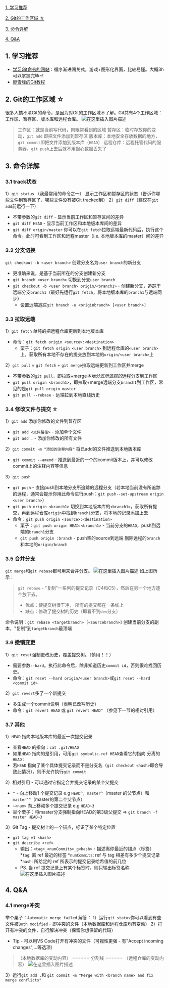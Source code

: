 <a href="#1">1. 学习推荐</a>

<a href="#2">2. Git的工作区域 ☆</a>

<a href="#3">3. 命令详解</a>

<a href="#4">4. Q&A</a>


<a id="1"/>

## 1. 学习推荐
- [学习Git命令的网站](http://learngitbranching.js.org/)：循序渐进闯关式，游戏+图形化界面，比较易懂。大概3h可以掌握完毕~!
- [廖雪峰的Git教程](https://www.liaoxuefeng.com/wiki/896043488029600)

<a id="2"/>

## 2. Git的工作区域 ☆
 很多人搞不清Git的命令，是因为对Git的工作区域不了解。Git共有4个工作区域：工作区、暂存区、版本库和远程仓库。
![在这里插入图片描述](https://img-blog.csdnimg.cn/20200411194121728.png?x-oss-process=image/watermark,type_ZmFuZ3poZW5naGVpdGk,shadow_10,text_aHR0cHM6Ly9ibG9nLmNzZG4ubmV0L2E3ODYxNTAwMTc=,size_16,color_FFFFFF,t_70)
> 工作区：就是当前写代码，肉眼常看到的区域
暂存区：临时存放你的变动，`git add` 即把文件添加到暂存区
版本库：本地安全存放数据的地方，`git commit`即把文件添加到版本库（`HEAD`）
远程仓库：远程托管代码的服务器，`git push`上去后就不用担心数据丢失了

<a id="3"/>

## 3. 命令详解
### 3.1 track状态
1）`git status` （我最常用的命令之一）
显示工作区和暂存区的状态（告诉你哪些文件到暂存区了，哪些文件没有被Git tracked到）
2）`git diff`（建议在`git add`前运行一下）
- 不带参数的`git diff` - 显示当前工作区和暂存区间的差异
- `git diff HEAD` - 显示当前工作区和本地版本库间的差异
- `git diff origin/master` 你可以在`git fetch`拉取远端最新代码后，执行这个命令。此时可看到工作区和远程master（i.e. 本地版本库的master）间的差异

### 3.2 分支切换
`git checkout -b <user branch>` 创建分支名为`user branch`的新分支

- 更准确来说，是基于当前所在的分支创建新分支
- `git branch <user branch>` 切换到分支`user branch`
- `git checkout -b <user branch> origin/<branch1>` - 创建新分支，追踪于远端分支`branch1`（最好先运行`git fetch`，将本地版本库的`branch1`与远端同步）
    * 设置远端追踪`git branch -u <originbranch> [<user branch>]`
 
### 3.3 拉取远端
1）`git fetch` 单纯的把远程仓库更新到本地版本库
- 命令：`git fetch origin <source>:<destination>`
    - 栗子：`git fetch origin <user branch>` 到远程仓库的`<user branch>`上，获取所有本地不存在的提交放到本地的`origin/<user branch>`上

2）`git pull` = `git fetch` + `git merge`拉取远端更新到工作区并merge

- 不带参数的`git pull`，即拉取+merge*本地分支所追踪的*远程分支到工作区
- `git pull origin <branch1>`，即拉取+merge远端分支`branch1`到工作区，常见的是`git pull origin master`
- `git pull --rebase` - 远端拉到本地直线历史

### 3.4 修改文件与提交 ☆ 
1）`git add` 添加你修改的文件到暂存区

- `git add <文件路径>` - 添加单个文件
- `git add .` - 添加你修改的所有文件

2）`git commit -m "添加的注释内容"` 将已add的文件推送到本地版本库

- `git commit --amend` - 推送到最近的一个的commit版本上，并可以修改commit上的注释内容等信息

3）`git push`
- `git push` - 直接push到本地分支所追踪的远程分支（若本地当前没有所追踪的远程，通常会提示你用此命令进行push：`git push--set-upstream origin <user branch>`）
- `git push origin <branch1>` 切换到本地版本库的`<branch1>`，获取所有提交，再到远程仓库`origin`中找到`branch1`分支，将本地的记录添加上去
- 命令：`git push origin <source>:<destination>`
    -  栗子：`git push origin HEAD:<branch1>` - 当前分支的`HEAD`，push到远端的`branch1`分支
    - `git push origin :branch` - push空的source到远端
删除远程的`branch`和本地的`origin/branch`

### 3.5 合并分支
`git merge`和`git rebase`都可用来合并分支。
![在这里插入图片描述](https://img-blog.csdnimg.cn/20200411222611752.png?x-oss-process=image/watermark,type_ZmFuZ3poZW5naGVpdGk,shadow_10,text_aHR0cHM6Ly9ibG9nLmNzZG4ubmV0L2E3ODYxNTAwMTc=,size_16,color_FFFFFF,t_70)
如上图所示：
>`git rebase` - "复制"一系列的提交记录（C4和C5），然后在另一个地方逐个放下去。
>- 优点：使提交树很干净， 所有的提交都在一条线上
>- 缺点：修改了提交树的历史（即看不到`dev`分支）

命令说明：`git rebase <targetbranch> [<sourcebranch>]` 创建当前分支的副本，"复制"到`targetbranch`最顶端

### 3.6 撤销变更
1）`git reset`强制更改历史，覆盖提交树。（慎用！！）
- 需要参数`--hard`。执行此命令后，除非知道历史`commit id`，否则很难找回历史。
- 命令：`git reset --hard origin/<user branch>`或`git reset --hard <commit id>`

2）`git revert`多了一个新提交
- 多生成一个commit说明（表明已改写历史）
- 命令：`git revert HEAD` 或 `git revert HEAD^` （参见下一节的相对引用）

### 3.7 其他
1）`HEAD` 指向本地版本库的最近一次提交记录
-  查看`HEAD` 的指向：`cat .git/HEAD`
 - 如果`HEAD` 指向的是引用，可用`git symbolic-ref HEAD`查看它的指向
分离的 `HEAD` : 
- 若`HEAD` 指向了某个具体提交记录而不是分支名（`git checkout <hash>`即会导致此情况），则不允许执行`git commit`

2）相对引用 - 可以通过它指定合并提交记录的某个父提交
- `^` - 向上移动1 个提交记录  e.g `HEAD^`，`master^`（master 的父节点）和`master^^`（master的第二个父节点）
- `~<num>` 向上移动多个提交记录  e.g `HEAD~3`
- 举个栗子：将master分支强制指向HEAD的第3级父提交 => `git branch -f master HEAD~3`

3）Git Tag - 提交树上的一个锚点，标识了某个特定位置
- `git tag v1 <hash>`
- `git describe <ref>`
    * 输出：`<tag>_<numCommits>_g<hash>` - 描述离你最近的锚点（标签）
    *`tag`: 离 ref 最近的标签
    *`numCommits`:  ref 与 tag 相差有多少个提交记录
    *`hash`: 所给定的 ref 所表示的提交记录哈希值的前几位
    * PS. 当 ref 提交记录上有某个标签时，则只输出标签名称
![在这里插入图片描述](https://img-blog.csdnimg.cn/20200411224921882.png?x-oss-process=image/watermark,type_ZmFuZ3poZW5naGVpdGk,shadow_10,text_aHR0cHM6Ly9ibG9nLmNzZG4ubmV0L2E3ODYxNTAwMTc=,size_16,color_FFFFFF,t_70)

<a id="4"/>

## 4. Q&A
### 4.1 merge冲突
举个栗子：`Automatic merge failed`
解答：
1）运行`git status`你可以看到有些文件被`Both modified` - 即冲突的文件（本地数据库和远程仓库均有变动）
2）打开有冲突的文件，自行解决冲突（保留你想保留的代码）
 - Tip - 可以用VS Code打开有冲突的文件（可视性更强 - 有"Accept incoming changes",...等选项）

> （本地数据库的变动内容）
> ====== 分割线 ====== 
（远程仓库的变动内容）
![在这里插入图片描述](https://img-blog.csdnimg.cn/20200412000703777.png?x-oss-process=image/watermark,type_ZmFuZ3poZW5naGVpdGk,shadow_10,text_aHR0cHM6Ly9ibG9nLmNzZG4ubmV0L2E3ODYxNTAwMTc=,size_16,color_FFFFFF,t_70)

3）运行`git add .`和 `git commit -m "Merge with <branch name> and fix merge conflicts"`